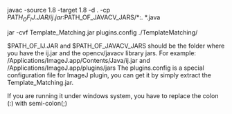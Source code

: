 javac -source 1.8 -target 1.8 -d . -cp $PATH_OF_IJ.JAR/ij.jar:$PATH_OF_JAVACV_JARS/*:. *.java

jar -cvf Template_Matching.jar plugins.config ./TemplateMatching/

$PATH_OF_IJ.JAR and $PATH_OF_JAVACV_JARS should be the folder where you have the ij.jar and the opencv/javacv library jars. 
For example: /Applications/ImageJ.app/Contents/Java/ij.jar and /Applications/ImageJ.app/plugins/jars
The plugins.config is a special configuration file for ImageJ plugin, you can get it by simply extract the Template_Matching.jar.

If you are running it under windows system, you have to replace the colon (:) with semi-colon(;)
